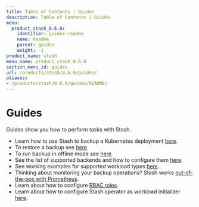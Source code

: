 ```yaml
---
title: Table of Contents | Guides
description: Table of Contents | Guides
menu:
  product_stash_0.6.0:
    identifier: guides-readme
    name: Readme
    parent: guides
    weight: -1
product_name: stash
menu_name: product_stash_0.6.0
section_menu_id: guides
url: /products/stash/0.6.0/guides/
aliases:
- /products/stash/0.6.0/guides/README/
---
```


# Guides

Guides show you how to perform tasks with Stash.

- Learn how to use Stash to backup a Kubernetes deployment [here](/products/stash/0.6.0/guides/backup).
- To restore a backup see [here](/products/stash/0.6.0/guides/restore).
- To run backup in offline mode see [here](/products/stash/0.6.0/guides/offline_backup)
- See the list of supported backends and how to configure them [here](/products/stash/0.6.0/guides/backends).
- See working examples for supported workload types [here](/products/stash/0.6.0/guides/workloads).
- Thinking about monitoring your backup operations? Stash works [out-of-the-box with Prometheus](/products/stash/0.6.0/guides/monitoring).
- Learn about how to configure [RBAC roles](/products/stash/0.6.0/guides/rbac).
- Learn about how to configure Stash operator as workload initializer [here](/products/stash/0.6.0/guides/initializer).
